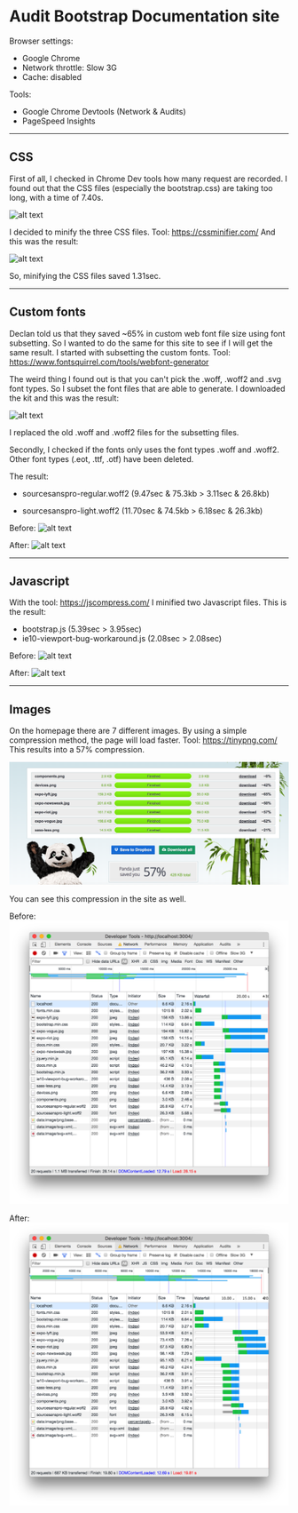 # Audit Bootstrap Documentation site

Browser settings:
* Google Chrome
* Network throttle: Slow 3G
* Cache: disabled

Tools:
* Google Chrome Devtools (Network & Audits)
* PageSpeed Insights

***
## CSS
First of all, I checked in Chrome Dev tools how many request are recorded. I found out that the CSS files (especially the bootstrap.css) are taking too long, with a time of 7.40s.

![alt text](https://github.com/s44s/performance-matters/blob/minify-css/src/images/screen2.png "Screen")

I decided to minify the three CSS files. Tool: https://cssminifier.com/ And this was the result:

![alt text](https://github.com/s44s/performance-matters/blob/minify-css/src/images/screen1.png "Screen")

So, minifying the CSS files saved 1.31sec.

***

## Custom fonts
Declan told us that they saved ~65% in custom web font file size using font subsetting. So I wanted to do the same for this site to see if I will get the same result. I started with subsetting the custom fonts. Tool: https://www.fontsquirrel.com/tools/webfont-generator

The weird thing I found out is that you can't pick the .woff, .woff2 and .svg font types. So I subset the font files that are able to generate. I downloaded the kit and this was the result:

![alt text](https://github.com/s44s/performance-matters/blob/custom-fonts/src/images/screen3.png "Screen")

I replaced the old .woff and .woff2 files for the subsetting files.


Secondly, I checked if the fonts only uses the font types .woff and .woff2. Other font types (.eot, .ttf, .otf) have been deleted.

The result:
* sourcesanspro-regular.woff2
(9.47sec & 75.3kb > 3.11sec & 26.8kb)

* sourcesanspro-light.woff2
(11.70sec & 74.5kb > 6.18sec & 26.3kb)

Before:
![alt text](https://github.com/s44s/performance-matters/blob/custom-fonts/src/images/before.png "Screen")

After:
![alt text](https://github.com/s44s/performance-matters/blob/custom-fonts/src/images/after.png "Screen")

***
## Javascript
With the tool: https://jscompress.com/ I minified two Javascript files. This is the result:

* bootstrap.js (5.39sec > 3.95sec)
* ie10-viewport-bug-workaround.js (2.08sec > 2.08sec)

Before:
![alt text](https://github.com/s44s/performance-matters/blob/minify-js/src/images/JS-before.png "Screen")

After:
![alt text](https://github.com/s44s/performance-matters/blob/minify-js/src/images/JS-after.png "Screen")

***
## Images

On the homepage there are 7 different images. By using a simple compression method, the page will load faster. Tool: https://tinypng.com/
This results into a 57% compression.

![alt text](https://github.com/s44s/performance-matters/blob/images/src/images/tinypng.png "Screen")

You can see this compression in the site as well.

Before:
![alt text](https://github.com/s44s/performance-matters/blob/images/src/images/img-before.png "Screen")

After:
![alt text](https://github.com/s44s/performance-matters/blob/images/src/images/img-after.png "Screen")
